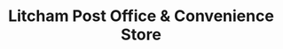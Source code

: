 ---
title: "Litcham Post Office & Convenience Store"
url: /kings-lynn/litcham-post-office-und-convenience-store/
shop: Lebensmittel
---